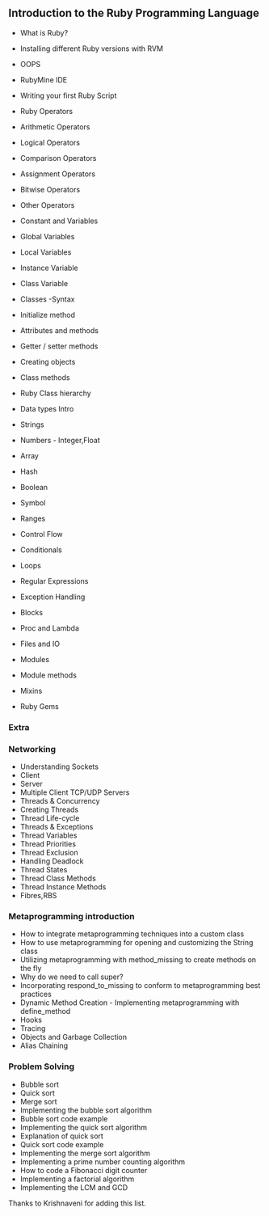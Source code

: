 ## Introduction to the Ruby Programming Language

- What is Ruby?
- Installing different Ruby versions with RVM
- OOPS
- RubyMine IDE
- Writing your first Ruby Script
- Ruby Operators
- Arithmetic Operators
- Logical Operators
- Comparison Operators
- Assignment Operators
- Bitwise Operators
- Other Operators
- Constant and Variables
- Global Variables
- Local Variables
- Instance Variable
- Class Variable
- Classes -Syntax
- Initialize method
- Attributes and methods
- Getter / setter methods
- Creating objects
- Class methods
- Ruby Class hierarchy

- Data types Intro
- Strings
- Numbers - Integer,Float
- Array
- Hash
- Boolean
- Symbol
- Ranges

- Control Flow
- Conditionals
- Loops

- Regular Expressions
- Exception Handling
- Blocks
- Proc and Lambda
- Files and IO

- Modules
- Module methods
- Mixins
- Ruby Gems

### Extra

### Networking

- Understanding Sockets
- Client
- Server
- Multiple Client TCP/UDP Servers
- Threads & Concurrency
- Creating Threads
- Thread Life-cycle
- Threads & Exceptions
- Thread Variables
- Thread Priorities
- Thread Exclusion
- Handling Deadlock
- Thread States
- Thread Class Methods
- Thread Instance Methods
- Fibres,RBS

### Metaprogramming introduction

- How to integrate metaprogramming techniques into a custom class
- How to use metaprogramming for opening and customizing the String class
- Utilizing metaprogramming with method_missing to create methods on the fly
- Why do we need to call super?
- Incorporating respond_to_missing to conform to metaprogramming best practices
- Dynamic Method Creation - Implementing metaprogramming with define_method
- Hooks
- Tracing
- Objects and Garbage Collection
- Alias Chaining

### Problem Solving

- Bubble sort
- Quick sort
- Merge sort
- Implementing the bubble sort algorithm
- Bubble sort code example
- Implementing the quick sort algorithm
- Explanation of quick sort
- Quick sort code example
- Implementing the merge sort algorithm
- Implementing a prime number counting algorithm
- How to code a Fibonacci digit counter
- Implementing a factorial algorithm
- Implementing the LCM and GCD

Thanks to Krishnaveni for adding this list.
